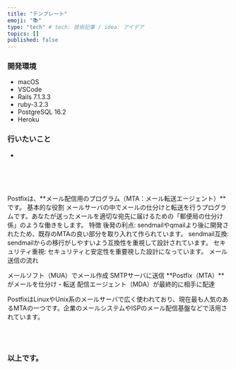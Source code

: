 ```yaml
---
title: "テンプレート"
emoji: "📚"
type: "tech" # tech: 技術記事 / idea: アイデア
topics: []
published: false
---
```

### 開発環境
- macOS
- VSCode
- Rails 7.1.3.3
- ruby-3.2.3
- PostgreSQL 16.2
- Heroku

### 行いたいこと
- 


<br>
<br>
<br>

Postfixは、**メール配信用のプログラム（MTA：メール転送エージェント）**です。
基本的な役割
メールサーバの中でメールの仕分けと転送を行うプログラムです。あなたが送ったメールを適切な宛先に届けるための「郵便局の仕分け係」のような働きをします。
特徴
後発の利点: sendmailやqmailより後に開発されたため、既存のMTAの良い部分を取り入れて作られています。
sendmail互換: sendmailからの移行がしやすいよう互換性を重視して設計されています。
セキュリティ重視: セキュリティと安定性を重要視した設計になっています。
メール送信の流れ

メールソフト（MUA）でメール作成
SMTPサーバに送信
**Postfix（MTA）**がメールを仕分け・転送
配信エージェント（MDA）が最終的に相手に配達

PostfixはLinuxやUnix系のメールサーバで広く使われており、現在最も人気のあるMTAの一つです。企業のメールシステムやISPのメール配信基盤などで活用されています。


<br>
<br>


### 以上です。

<br>
<br>
<br>